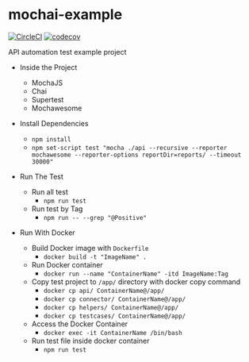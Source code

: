 # mochai-example
[![CircleCI](https://circleci.com/gh/lynix28/api-mochai-example/tree/master.svg?style=shield)](https://circleci.com/gh/lynix28/api-mochai-example/tree/master)
[![codecov](https://codecov.io/gh/lynix28/api-mochai-example/branch/master/graph/badge.svg?token=EGGD3QD51L)](https://codecov.io/gh/lynix28/api-mochai-example)

API automation test example project

- Inside the Project
    - MochaJS
    - Chai
    - Supertest
    - Mochawesome

- Install Dependencies
    - `npm install`
    - `npm set-script test "mocha ./api --recursive --reporter mochawesome --reporter-options reportDir=reports/ --timeout 30000"`

- Run The Test
    - Run all test
        - `npm run test`
    - Run test by Tag
        - `npm run -- --grep "@Positive"`

- Run With Docker
    - Build Docker image with `Dockerfile`
        - `docker build -t "ImageName" .` 
    - Run Docker container
        - `docker run --name "ContainerName" -itd ImageName:Tag`
    - Copy test project to `/app/` directory with docker copy command
        - `docker cp api/ ContainerName@/app/`
        - `docker cp connector/ ContainerName@/app/`
        - `docker cp helpers/ ContainerName@/app/`
        - `docker cp testcases/ ContainerName@/app/`
    - Access the Docker Container
        - `docker exec -it ContainerName /bin/bash`
    - Run test file inside docker container
        - `npm run test`